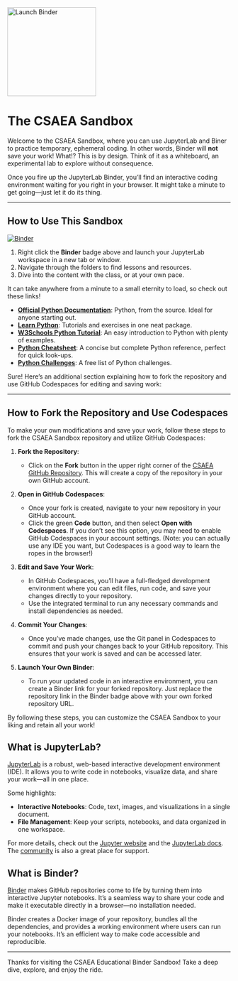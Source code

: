 <a href="https://mybinder.org/v2/gh/csaea/my-first-binder/HEAD" target="_blank">
    <img src="https://mybinder.org/badge_logo.svg" alt="Launch Binder" style="width: 200px; height: auto;">
</a>

# The CSAEA Sandbox

Welcome to the CSAEA Sandbox, where you can use JupyterLab and Biner to practice temporary, ephemeral coding. In other words, Binder will **not** save your work! What!? This is by design. Think of it as a whiteboard, an experimental lab to explore without consequence. 

Once you fire up the JupyterLab Binder, you’ll find an interactive coding environment waiting for you right in your browser. It might take a minute to get going—just let it do its thing.

---

## How to Use This Sandbox

[![Binder](https://mybinder.org/badge_logo.svg)](https://mybinder.org/v2/gh/csaea/my-first-binder/HEAD)

1. Right click the **Binder** badge above and launch your JupyterLab workspace in a new tab or window. 
2. Navigate through the folders to find lessons and resources.
3. Dive into the content with the class, or at your own pace.

It can take anywhere from a minute to a small eternity to load, so check out these links!

- **[Official Python Documentation](https://docs.python.org/3/tutorial/index.html)**: Python, from the source. Ideal for anyone starting out.
- **[Learn Python](https://www.learnpython.org/)**: Tutorials and exercises in one neat package.
- **[W3Schools Python Tutorial](https://www.w3schools.com/python/)**: An easy introduction to Python with plenty of examples.
- **[Python Cheatsheet](https://www.pythoncheatsheet.org/)**: A concise but complete Python reference, perfect for quick look-ups.
- **[Python Challenges](https://pythonprinciples.com/challenges/Capital-indexes/)**: A free list of Python challenges. 

Sure! Here’s an additional section explaining how to fork the repository and use GitHub Codespaces for editing and saving work:

---

## How to Fork the Repository and Use Codespaces

To make your own modifications and save your work, follow these steps to fork the CSAEA Sandbox repository and utilize GitHub Codespaces:

1. **Fork the Repository**:
   - Click on the **Fork** button in the upper right corner of the [CSAEA GitHub Repository](https://github.com/csaea/my-first-binder). This will create a copy of the repository in your own GitHub account.

2. **Open in GitHub Codespaces**:
   - Once your fork is created, navigate to your new repository in your GitHub account.
   - Click the green **Code** button, and then select **Open with Codespaces**. If you don’t see this option, you may need to enable GitHub Codespaces in your account settings. (Note: you can actually use any IDE you want, but Codespaces is a good way to learn the ropes in the browser!)

3. **Edit and Save Your Work**:
   - In GitHub Codespaces, you’ll have a full-fledged development environment where you can edit files, run code, and save your changes directly to your repository.
   - Use the integrated terminal to run any necessary commands and install dependencies as needed.

4. **Commit Your Changes**:
   - Once you’ve made changes, use the Git panel in Codespaces to commit and push your changes back to your GitHub repository. This ensures that your work is saved and can be accessed later.

5. **Launch Your Own Binder**:
   - To run your updated code in an interactive environment, you can create a Binder link for your forked repository. Just replace the repository link in the Binder badge above with your own forked repository URL.

By following these steps, you can customize the CSAEA Sandbox to your liking and retain all your work!

## What is JupyterLab?

[JupyterLab](https://jupyter.org/) is a robust, web-based interactive development environment (IDE). It allows you to write code in notebooks, visualize data, and share your work—all in one place.

Some highlights:

- **Interactive Notebooks**: Code, text, images, and visualizations in a single document.
- **File Management**: Keep your scripts, notebooks, and data organized in one workspace.

For more details, check out the [Jupyter website](https://jupyter.org/) and the [JupyterLab docs](https://jupyterlab.readthedocs.io/en/stable/). The [community](https://jupyter.org/community) is also a great place for support.

## What is Binder?

[Binder](https://mybinder.org/) makes GitHub repositories come to life by turning them into interactive Jupyter notebooks. It’s a seamless way to share your code and make it executable directly in a browser—no installation needed.

Binder creates a Docker image of your repository, bundles all the dependencies, and provides a working environment where users can run your notebooks. It’s an efficient way to make code accessible and reproducible.

---

Thanks for visiting the CSAEA Educational Binder Sandbox! Take a deep dive, explore, and enjoy the ride.
